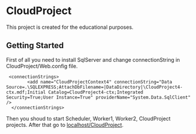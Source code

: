 # CloudProject
This project is created for the educational purposes.
## Getting Started
First of all you need to install SqlServer and change connectionString in CloudProject/Web.config file.

```
 <connectionStrings>
        <add name="CloudProjectContext4" connectionString="Data Source=.\SQLEXPRESS;AttachDbFilename=|DataDirectory|\CloudProject4-ctx.mdf;Initial Catalog=CloudProject4-ctx;Integrated Security=True;User Instance=True" providerName="System.Data.SqlClient" />
  </connectionStrings>
```
Then you shoud to start Scheduler, Worker1, Worker2, CloudProject projects.
After that go to [localhost/CloudProject](http://localhost/CloudProject).

